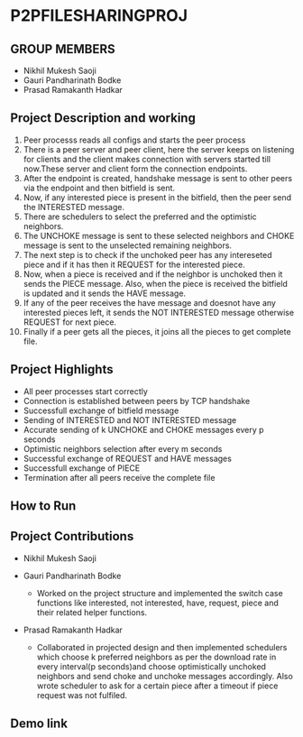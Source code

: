 # P2PFILESHARINGPROJ

## GROUP MEMBERS
- Nikhil Mukesh Saoji
- Gauri Pandharinath Bodke
- Prasad Ramakanth Hadkar

## Project Description and working

1. Peer processs reads all configs and starts the peer process
2. There is a peer server and peer client, here the server keeps on listening for clients and the client makes connection with servers started till now.These server and client form the connection endpoints. 
3. After the endpoint is created, handshake message is sent to other peers via the endpoint and then bitfield is sent.
4. Now, if any interested piece is present in the bitfield, then the peer send the INTERESTED message.
5. There are schedulers to select the preferred and the optimistic neighbors.
6. The UNCHOKE message is sent to these selected neighbors and CHOKE message is sent to the unselected remaining neighbors.
7. The next step is to check if the unchoked peer has any intereseted piece and if it has then it REQUEST for the interested piece.
8. Now, when a piece is received and if the neighbor is unchoked then it sends the PIECE message. Also, when the piece is received the bitfield is updated and it sends the HAVE message.
9. If any of the peer receives the have message and doesnot have any interested pieces left, it sends the NOT INTERESTED message otherwise REQUEST for next piece.
10. Finally if a peer gets all the pieces, it joins all the pieces to get complete file.

## Project Highlights
- All peer processes start correctly 
- Connection is established between peers by TCP handshake
- Successfull exchange of bitfield message
- Sending of INTERESTED and NOT INTERESTED message
- Accurate sending of k UNCHOKE and CHOKE messages every p seconds
- Optimistic neighbors selection after every m seconds
- Successful exchange of REQUEST and HAVE messages
- Successfull exchange of PIECE 
- Termination after all peers receive the complete file


## How to Run

## Project Contributions
- Nikhil Mukesh Saoji

- Gauri Pandharinath Bodke
    - Worked on the project structure and implemented the switch case functions like interested, not interested, have, request, piece and their related helper functions.

- Prasad Ramakanth Hadkar
    - Collaborated in projected design and then implemented schedulers which choose k preferred neighbors as per the download rate in every interval(p seconds)and choose optimistically unchoked neighbors and send choke and unchoke messages accordingly. Also wrote scheduler to ask for a certain piece after a timeout if piece request was not fulfiled.



## Demo link